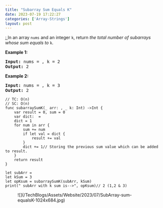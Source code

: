 ```yaml
---
title: "Subarray Sum Equals K"
date: 2023-07-19 17:22:27
categories: ['Array-Strings']
layout: post
---
```


<!-- wp:paragraph -->
<a href="https://leetcode.com/problems/subarray-sum-equals-k/description/" target="_blank" rel="noopener" title="">: </a>In an array <code>nums</code> and an integer <code>k</code>, return <em>the total number of subarrays whose sum equals to</em> <code>k</code>.


<!-- /wp:paragraph -->

<!-- wp:paragraph -->
<strong>Example 1:</strong>


<!-- /wp:paragraph -->

<!-- wp:preformatted -->
<pre class="wp-block-preformatted"><strong>Input:</strong> nums = , k = 2
<strong>Output:</strong> 2</pre>
<!-- /wp:preformatted -->

<!-- wp:paragraph -->
<strong>Example 2:</strong>


<!-- /wp:paragraph -->

<!-- wp:preformatted -->
<pre class="wp-block-preformatted"><strong>Input:</strong> nums = , k = 3
<strong>Output:</strong> 2</pre>
<!-- /wp:preformatted -->

<!-- wp:code -->
<pre class="wp-block-code"><code lang="swift" class="language-swift">// TC: O(n)
// SC: O(n)
func subarraySumK(_ arr: , _ k: Int) ->Int {
    var result = 0, sum = 0
    var dict:  = 
    dict = 1
    for num in arr {
        sum += num
        if let val = dict {
            result += val
        }
        dict += 1// Storing the previous sum value which can be added to result.
    }
    return result
}

let subArr = 
let kSum = 3
let opKsum = subarraySumK(subArr, kSum)
print(" subArr with k sum is-->", opKsum)// 2 (1,2 & 3)</code></pre>
<!-- /wp:code -->

<!-- wp:image {"id":2048,"sizeSlug":"large","linkDestination":"none"} -->
<figure class="wp-block-image size-large">![](/TechBlogs/Assets/Website/2023/07/SubArray-sum-equalsK-1024x684.jpg)</figure>
<!-- /wp:image -->